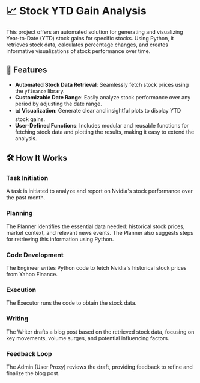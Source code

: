 # 📈 Stock YTD Gain Analysis

This project offers an automated solution for generating and visualizing Year-to-Date (YTD) stock gains for specific stocks. Using Python, it retrieves stock data, calculates percentage changes, and creates informative visualizations of stock performance over time.

## 🚀 Features

- **Automated Stock Data Retrieval**: Seamlessly fetch stock prices using the `yfinance` library.
- **Customizable Date Range**: Easily analyze stock performance over any period by adjusting the date range.
- **📊 Visualization**: Generate clear and insightful plots to display YTD stock gains.
- **User-Defined Functions**: Includes modular and reusable functions for fetching stock data and plotting the results, making it easy to extend the analysis.

## 🛠️ How It Works

### Task Initiation
A task is initiated to analyze and report on Nvidia's stock performance over the past month.

### Planning
The Planner identifies the essential data needed: historical stock prices, market context, and relevant news events. The Planner also suggests steps for retrieving this information using Python.

### Code Development
The Engineer writes Python code to fetch Nvidia's historical stock prices from Yahoo Finance.

### Execution
The Executor runs the code to obtain the stock data.

### Writing
The Writer drafts a blog post based on the retrieved stock data, focusing on key movements, volume surges, and potential influencing factors.

### Feedback Loop
The Admin (User Proxy) reviews the draft, providing feedback to refine and finalize the blog post.
